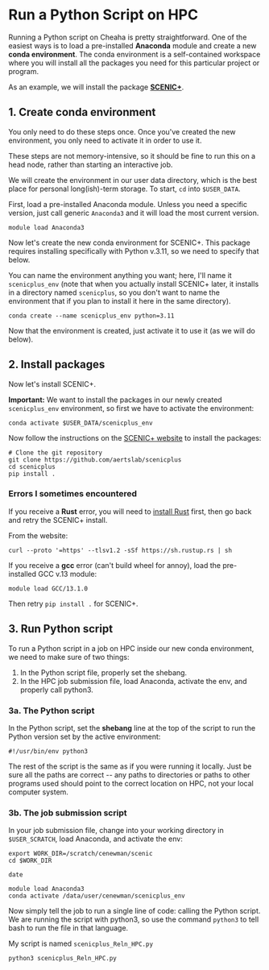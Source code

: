 # Run a Python Script on HPC

Running a Python script on Cheaha is pretty straightforward. One of the easiest ways is to load a pre-installed **Anaconda** module and create a new **conda environment**. The conda environment is a self-contained workspace where you will install all the packages you need for this particular project or program.

As an example, we will install the package [**SCENIC+**](https://scenicplus.readthedocs.io/en/latest/install.html).

## 1. Create conda environment

You only need to do these steps once. Once you've created the new environment, you only need to activate it in order to use it.

These steps are not memory-intensive, so it should be fine to run this on a head node, rather than starting an interactive job.

We will create the environment in our user data directory, which is the best place for personal long(ish)-term storage. To start, `cd` into `$USER_DATA`.

First, load a pre-installed Anaconda module. Unless you need a specific version, just call generic `Anaconda3` and it will load the most current version.

```
module load Anaconda3
```

Now let's create the new conda environment for SCENIC+. This package requires installing specifically with Python v.3.11, so we need to specify that below.

You can name the environment anything you want; here, I'll name it `scenicplus_env` (note that when you actually install SCENIC+ later, it installs in a directory named `scenicplus`, so you don't want to name the environment that if you plan to install it here in the same directory).

```
conda create --name scenicplus_env python=3.11
```

Now that the environment is created, just activate it to use it (as we will do below).

## 2. Install packages

Now let's install SCENIC+.

**Important:** We want to install the packages in our newly created `scenicplus_env` environment, so first we have to activate the environment:

```
conda activate $USER_DATA/scenicplus_env
```

Now follow the instructions on the [SCENIC+ website](https://scenicplus.readthedocs.io/en/latest/install.html) to install the packages:

```
# Clone the git repository
git clone https://github.com/aertslab/scenicplus
cd scenicplus
pip install .
```

### Errors I sometimes encountered

If you receive a **Rust** error, you will need to [install Rust](https://www.rust-lang.org/tools/install) first, then go back and retry the SCENIC+ install.

From the website:

```
curl --proto '=https' --tlsv1.2 -sSf https://sh.rustup.rs | sh
```

If you receive a **gcc** error (can't build wheel for annoy), load the pre-installed GCC v.13 module:

```
module load GCC/13.1.0
```

Then retry `pip install .` for SCENIC+.

## 3. Run Python script

To run a Python script in a job on HPC inside our new conda environment, we need to make sure of two things:

1. In the Python script file, properly set the shebang.
2. In the HPC job submission file, load Anaconda, activate the env, and properly call python3.

### 3a. The Python script

In the Python script, set the **shebang** line at the top of the script to run the Python version set by the active environment:

```
#!/usr/bin/env python3
```

The rest of the script is the same as if you were running it locally. Just be sure all the paths are correct -- any paths to directories or paths to other programs used should point to the correct location on HPC, not your local computer system.

### 3b. The job submission script
In your job submission file, change into your working directory in `$USER_SCRATCH`, load Anaconda, and activate the env:

```
export WORK_DIR=/scratch/cenewman/scenic
cd $WORK_DIR

date

module load Anaconda3
conda activate /data/user/cenewman/scenicplus_env
```

Now simply tell the job to run a single line of code: calling the Python script. We are running the script with python3, so use the command `python3` to tell bash to run the file in that language.

My script is named `scenicplus_Reln_HPC.py`

```
python3 scenicplus_Reln_HPC.py
```
